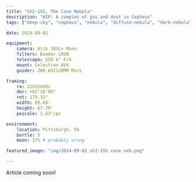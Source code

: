 ```yaml
---
title: "Sh2-155, The Cave Nebula"
description: "WIP: A complex of gas and dust in Cepheus"
tags: ["deep-sky", "cepheus", "nebula", "diffuse-nebula", "dark-nebula", "emission-nebula"]

date: 2024-09-02

equipment:
    camera: Atik 383L+ Mono
    filters: Baader LRGB
    telescope: GSO 6" F/4
    mount: Celestron AVX
    guider: ZWO ASI120MM Mini

framing:
    ra: 22h55m58s
    dec: +62°26'00"
    rot: 179.32°
    width: 89.68'
    height: 67.70'
    pxscale: 1.63"/px

environment:
    location: Pittsburgh, PA
    bortle: 5
    moon: 37% # probably wrong

featured_image: "img/2024-09-02 sh2-155 cave neb.png"

---
```


Article coming soon!

<!-- NGC 4559, colloquially known as the Koi Fish Galaxy, is a visually small spiral galaxy around 29 million light years away -->